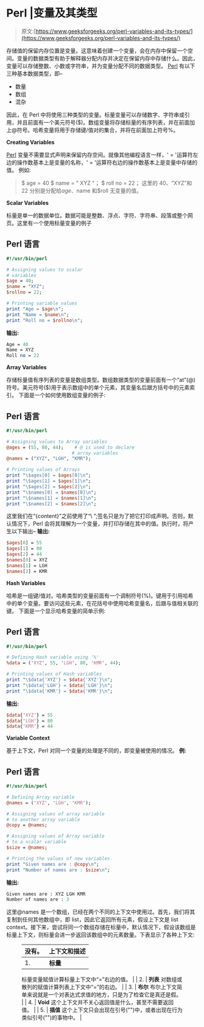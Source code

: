 # Perl |变量及其类型

> 原文:[https://www.geeksforgeeks.org/perl-variables-and-its-types/](https://www.geeksforgeeks.org/perl-variables-and-its-types/)

存储值的保留内存位置是变量。这意味着创建一个变量，会在内存中保留一个空间。变量的数据类型有助于解释器分配内存并决定在保留内存中存储什么。因此，变量可以存储整数、小数或字符串，并为变量分配不同的数据类型。
[Perl](https://www.geeksforgeeks.org/introduction-to-perl/) 有以下三种基本数据类型，即–

*   数量
*   数组
*   混杂

因此，在 Perl 中将使用三种类型的变量。标量变量可以存储数字、字符串或引用，并且前面有一个美元符号($)。数组变量将存储标量的有序列表，并在前面加上@符号。哈希变量将用于存储键/值对的集合，并将在前面加上符号%。

**Creating Variables**

[Perl](https://www.geeksforgeeks.org/introduction-to-perl/) 变量不需要显式声明来保留内存空间。就像其他编程语言一样，' = '运算符左边的操作数基本上是变量的名称，' = '运算符右边的操作数基本上是变量中存储的值。
例如:

> $ age = 40
> $ name = " XYZ "；
> $ roll no = 22；
> 这里的 40、“XYZ”和 22 分别是分配给$age、$name 和$roll 无变量的值。

**Scalar Variables**

标量是单一的数据单位。数据可能是整数、浮点、字符、字符串、段落或整个网页。这里有一个使用标量变量的例子

## Perl 语言

```perl
#!/usr/bin/perl

# Assigning values to scalar
# variables
$age = 40;    
$name = "XYZ";
$rollno = 22;

# Printing variable values
print "Age = $age\n";
print "Name = $name\n";
print "Roll no = $rollno\n";
```

**输出:**

```perl
Age = 40
Name = XYZ
Roll no = 22 
```

**Array Variables**

存储标量值有序列表的变量是数组类型。数组数据类型的变量前面有一个“at”(@)符号。美元符号($)用于表示数组中的单个元素，其变量名后跟方括号中的元素索引。
下面是一个如何使用数组变量的例子:

## Perl 语言

```perl
#!/usr/bin/perl

# Assigning values to Array variables
@ages = (55, 80, 44);    # @ is used to declare
                        # array variables    
@names = ("XYZ", "LGH", "KMR");

# Printing values of Arrays
print "\$ages[0] = $ages[0]\n";
print "\$ages[1] = $ages[1]\n";
print "\$ages[2] = $ages[2]\n";
print "\$names[0] = $names[0]\n";
print "\$names[1] = $names[1]\n";
print "\$names[2] = $names[2]\n";
```

这里我们在“{content}”之前使用了“\ ”;签名只是为了把它打印成声明。否则，默认情况下，Perl 会将其理解为一个变量，并打印存储在其中的值。执行时，将产生以下输出–
**输出:**

```perl
$ages[0] = 55
$ages[1] = 80
$ages[2] = 44
$names[0] = XYZ
$names[1] = LGH
$names[2] = KMR 
```

**Hash Variables**

哈希是一组键/值对。哈希类型的变量前面有一个调制符号(%)。键用于引用哈希中的单个变量。要访问这些元素，在花括号中使用哈希变量名，后跟与值相关联的键。
下面是一个显示哈希变量的简单示例:

## Perl 语言

```perl
#!/usr/bin/perl

# Defining Hash variable using '%'
%data = ('XYZ', 55, 'LGH', 80, 'KMR', 44);

# Printing values of Hash variables
print "\$data{'XYZ'} = $data{'XYZ'}\n";
print "\$data{'LGH'} = $data{'LGH'}\n";
print "\$data{'KMR'} = $data{'KMR'}\n";
```

**输出:**

```perl
$data{'XYZ'} = 55
$data{'LGH'} = 80
$data{'KMR'} = 44 
```

**Variable Context**

基于上下文，Perl 对同一个变量的处理是不同的，即变量被使用的情况。
**例:**

## Perl 语言

```perl
#!/usr/bin/perl

# Defining Array variable
@names = ('XYZ', 'LGH', 'KMR');

# Assigning values of array variable
# to another array variable
@copy = @names;

# Assigning values of Array variable
# to a scalar variable
$size = @names;

# Printing the values of new variables.
print "Given names are : @copy\n";
print "Number of names are : $size\n";
```

**输出:**

```perl
Given names are : XYZ LGH KMR
Number of names are : 3
```

这里@names 是一个数组，已经在两个不同的上下文中使用过。首先，我们将其复制到任何其他数组中，即 list，因此它返回所有元素，假设上下文是 list context。接下来，尝试将同一个数组存储在标量中，默认情况下，假设该数组是标量上下文，则标量会进一步返回该数组中的元素数量。下表显示了各种上下文:

<figure class="table">

| 没有。 | 上下文和描述 |
| --- | --- |
| 1. | **标量**
标量变量赋值计算标量上下文中“=”右边的值。
 |
| 2. | **列表**
对数组或散列的赋值计算列表上下文中“=”的右边。
 |
| 3. | **布尔**
布尔上下文简单来说就是一个对表达式求值的地方，只是为了检查它是真还是假。
 |
| 4. | **Void**
这个上下文并不关心返回值是什么，甚至不需要返回值。
 |
| 5. | **插值**
这个上下文只会出现在引号("")中，或者出现在行为类似引号("")的事物中。
 |

</figure>
